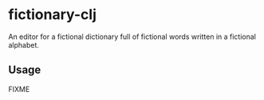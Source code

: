 # fictionary-clj

An editor for a fictional dictionary full of fictional words written in a fictional alphabet.

## Usage

FIXME
